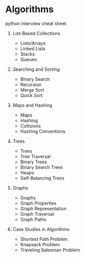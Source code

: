 # Algorithms
python interview cheat sheet

1. List-Based Collections  
   - Lists/Arrays  
   - Linked Lists  
   - Stacks  
   - Queues  

2. Searching and Sorting
   - Binary Search
   - Recursion
   - Merge Sort
   - Quick Sort  

3. Maps and Hashing
   - Maps  
   - Hashing  
   - Collisions  
   - Hashing Conventions  

4. Trees  
   - Trees  
   - Tree Traversal  
   - Binary Trees  
   - Binary Search Trees  
   - Heaps  
   - Self-Balancing Trees  

5. Graphs  
   - Graphs  
   - Graph Properties  
   - Graph Representation  
   - Graph Traversal  
   - Graph Paths  

6. Case Studies in Algorithms  
   - Shortest Path Problem  
   - Knapsack Problem  
   - Traveling Salesman Problem  

